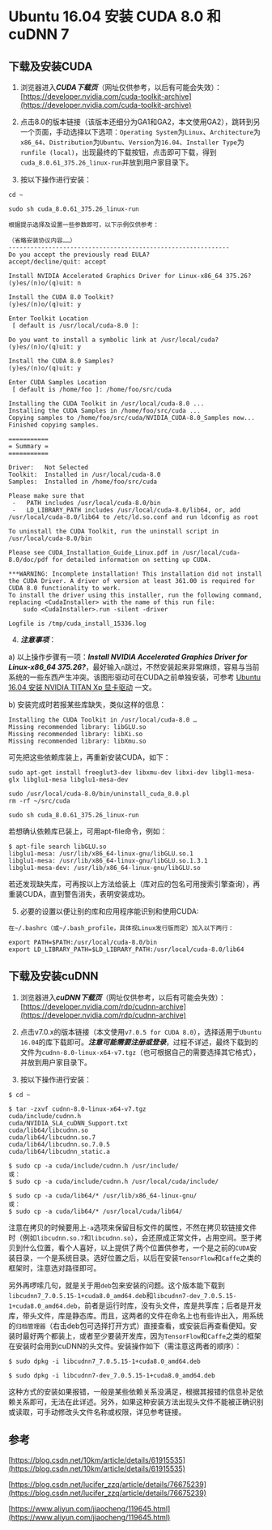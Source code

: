 <meta http-equiv="Content-Type" content="text/html; charset=utf-8">

# Ubuntu 16.04 安装 CUDA 8.0 和 cuDNN 7

## 下载及安装CUDA

1. 浏览器进入***CUDA下载页***（网址仅供参考，以后有可能会失效）：[https://developer.nvidia.com/cuda-toolkit-archive](https://developer.nvidia.com/cuda-toolkit-archive)

2. 点击8.0的版本链接（该版本还细分为GA1和GA2，本文使用GA2），跳转到另一个页面，手动选择以下选项：`Operating System`为`Linux`、`Architecture`为`x86_64`、`Distribution`为`Ubuntu`、`Version`为`16.04`、`Installer Type`为`runfile (local)`，出现最终的下载按钮，点击即可下载，得到`cuda_8.0.61_375.26_linux-run`并放到用户家目录下。

3. 按以下操作进行安装：

```
cd ~

sudo sh cuda_8.0.61_375.26_linux-run

根据提示选择及设置一些参数即可，以下示例仅供参考：

（省略安装协议内容……）
-------------------------------------------------------------
Do you accept the previously read EULA?
accept/decline/quit: accept

Install NVIDIA Accelerated Graphics Driver for Linux-x86_64 375.26?
(y)es/(n)o/(q)uit: n

Install the CUDA 8.0 Toolkit?
(y)es/(n)o/(q)uit: y

Enter Toolkit Location
 [ default is /usr/local/cuda-8.0 ]: 

Do you want to install a symbolic link at /usr/local/cuda?
(y)es/(n)o/(q)uit: y

Install the CUDA 8.0 Samples?
(y)es/(n)o/(q)uit: y

Enter CUDA Samples Location
 [ default is /home/foo ]: /home/foo/src/cuda

Installing the CUDA Toolkit in /usr/local/cuda-8.0 ...
Installing the CUDA Samples in /home/foo/src/cuda ...
Copying samples to /home/foo/src/cuda/NVIDIA_CUDA-8.0_Samples now...
Finished copying samples.

===========
= Summary =
===========

Driver:   Not Selected
Toolkit:  Installed in /usr/local/cuda-8.0
Samples:  Installed in /home/foo/src/cuda

Please make sure that
 -   PATH includes /usr/local/cuda-8.0/bin
 -   LD_LIBRARY_PATH includes /usr/local/cuda-8.0/lib64, or, add /usr/local/cuda-8.0/lib64 to /etc/ld.so.conf and run ldconfig as root

To uninstall the CUDA Toolkit, run the uninstall script in /usr/local/cuda-8.0/bin

Please see CUDA_Installation_Guide_Linux.pdf in /usr/local/cuda-8.0/doc/pdf for detailed information on setting up CUDA.

***WARNING: Incomplete installation! This installation did not install the CUDA Driver. A driver of version at least 361.00 is required for CUDA 8.0 functionality to work.
To install the driver using this installer, run the following command, replacing <CudaInstaller> with the name of this run file:
    sudo <CudaInstaller>.run -silent -driver

Logfile is /tmp/cuda_install_15336.log
```

4. ***注意事项***：

a) 以上操作步骤有一项：***Install NVIDIA Accelerated Graphics Driver for Linux-x86_64 375.26?***，最好输入`n`跳过，不然安装起来非常麻烦，容易与当前系统的一些东西产生冲突。该图形驱动可在CUDA之前单独安装，可参考 <a href="Ubuntu_16.04安装NVIDIA_TITAN_Xp显卡驱动.md">Ubuntu 16.04 安装 NVIDIA TITAN Xp 显卡驱动</a> 一文。

b) 安装完成时若报某些库缺失，类似这样的信息：

```
Installing the CUDA Toolkit in /usr/local/cuda-8.0 …
Missing recommended library: libGLU.so
Missing recommended library: libXi.so
Missing recommended library: libXmu.so
```

可先把这些依赖库装上，再重新安装CUDA，如下：

```
sudo apt-get install freeglut3-dev libxmu-dev libxi-dev libgl1-mesa-glx libglu1-mesa libglu1-mesa-dev

sudo /usr/local/cuda-8.0/bin/uninstall_cuda_8.0.pl
rm -rf ~/src/cuda

sudo sh cuda_8.0.61_375.26_linux-run
```

若想确认依赖库已装上，可用apt-file命令，例如：

```
$ apt-file search libGLU.so
libglu1-mesa: /usr/lib/x86_64-linux-gnu/libGLU.so.1
libglu1-mesa: /usr/lib/x86_64-linux-gnu/libGLU.so.1.3.1
libglu1-mesa-dev: /usr/lib/x86_64-linux-gnu/libGLU.so
```

若还发现缺失库，可再按以上方法给装上（库对应的包名可用搜索引擎查询），再重装CUDA，直到警告消失，表明安装成功。

5. 必要的设置以便让别的库和应用程序能识别和使用CUDA:

```
在~/.bashrc（或~/.bash_profile，具体视Linux发行版而定）加入以下两行：

export PATH=$PATH:/usr/local/cuda-8.0/bin
export LD_LIBRARY_PATH=$LD_LIBRARY_PATH:/usr/local/cuda-8.0/lib64
```


## 下载及安装cuDNN

1. 浏览器进入***cuDNN下载页***（网址仅供参考，以后有可能会失效）：[https://developer.nvidia.com/rdp/cudnn-archive](https://developer.nvidia.com/rdp/cudnn-archive)

2. 点击v7.0.x的版本链接（本文使用`v7.0.5 for CUDA 8.0`），选择适用于`Ubuntu 16.04`的库下载即可。***注意可能需要注册或登录***，过程不详述，最终下载到的文件为`cudnn-8.0-linux-x64-v7.tgz`（也可根据自己的需要选择其它格式），并放到用户家目录下。

3. 按以下操作进行安装：

```
$ cd ~

$ tar -zxvf cudnn-8.0-linux-x64-v7.tgz 
cuda/include/cudnn.h
cuda/NVIDIA_SLA_cuDNN_Support.txt
cuda/lib64/libcudnn.so
cuda/lib64/libcudnn.so.7
cuda/lib64/libcudnn.so.7.0.5
cuda/lib64/libcudnn_static.a

$ sudo cp -a cuda/include/cudnn.h /usr/include/
或：
$ sudo cp -a cuda/include/cudnn.h /usr/local/cuda/include/

$ sudo cp -a cuda/lib64/* /usr/lib/x86_64-linux-gnu/
或：
$ sudo cp -a cuda/lib64/* /usr/local/cuda/lib64/
```

注意在拷贝的时候要用上`-a`选项来保留目标文件的属性，不然在拷贝软链接文件时（例如`libcudnn.so.7`和`libcudnn.so`），会还原成正常文件，占用空间。至于拷贝到什么位置，看个人喜好，以上提供了两个位置供参考，一个是之前的`CUDA`安装目录，一个是系统目录。选好位置之后，以后在安装`TensorFlow`和`Caffe`之类的框架时，注意选对路径即可。

另外再啰嗦几句，就是关于用`deb`包来安装的问题。这个版本能下载到`libcudnn7_7.0.5.15-1+cuda8.0_amd64.deb`和`libcudnn7-dev_7.0.5.15-1+cuda8.0_amd64.deb`，前者是运行时库，没有头文件，库是共享库；后者是开发库，带头文件，库是静态库。而且，这两者的文件在命名上也有些许出入，用系统的`归档管理器`（右击deb包可选择打开方式）直接查看，或安装后再查看便知。安装时最好两个都装上，或者至少要装开发库，因为`TensorFlow`和`Caffe`之类的框架在安装时会用到cuDNN的头文件。安装操作如下（需注意这两者的顺序）：

```
$ sudo dpkg -i libcudnn7_7.0.5.15-1+cuda8.0_amd64.deb 

$ sudo dpkg -i libcudnn7-dev_7.0.5.15-1+cuda8.0_amd64.deb
```

这种方式的安装如果报错，一般是某些依赖关系没满足，根据其报错的信息补足依赖关系即可，无法在此详述。另外，如果这种安装方法出现头文件不能被正确识别或读取，可手动修改头文件名称或权限，详见参考链接。

## 参考

[https://blog.csdn.net/10km/article/details/61915535](https://blog.csdn.net/10km/article/details/61915535)

[https://blog.csdn.net/lucifer_zzq/article/details/76675239](https://blog.csdn.net/lucifer_zzq/article/details/76675239)

[https://www.aliyun.com/jiaocheng/119645.html](https://www.aliyun.com/jiaocheng/119645.html)


